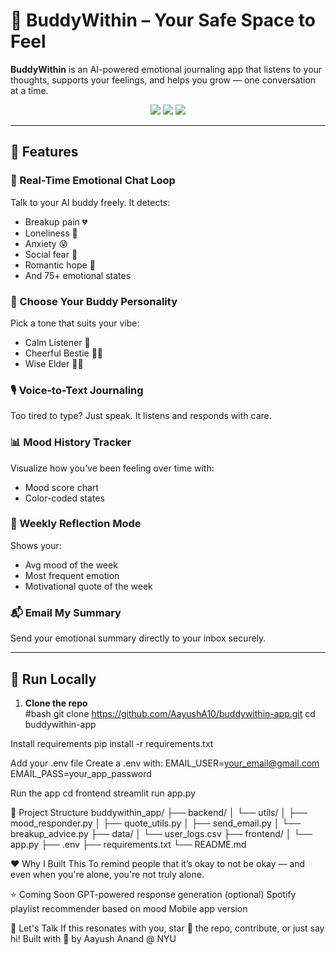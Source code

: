 # 🤝 BuddyWithin – Your Safe Space to Feel

**BuddyWithin** is an AI-powered emotional journaling app that listens to your thoughts, supports your feelings, and helps you grow — one conversation at a time.

<div align="center">
  <img src="https://img.shields.io/badge/Built%20with-💙%20Streamlit%20%7C%20Python-blue" />
  <img src="https://img.shields.io/badge/Mood%20Detection-🎭%20NLP%20Rules-brightgreen" />
  <img src="https://img.shields.io/badge/Voice%20Input-🎙️%20Enabled-orange" />
</div>

---

## 🌟 Features

### 💬 Real-Time Emotional Chat Loop
Talk to your AI buddy freely. It detects:
- Breakup pain 💔
- Loneliness 🥺
- Anxiety 😰
- Social fear 🫣
- Romantic hope 🦋
- And 75+ emotional states

### 🧘 Choose Your Buddy Personality
Pick a tone that suits your vibe:
- Calm Listener 🧘
- Cheerful Bestie 👯‍♀️
- Wise Elder 🧑‍🏫

### 🎙️ Voice-to-Text Journaling
Too tired to type? Just speak. It listens and responds with care.

### 📊 Mood History Tracker
Visualize how you’ve been feeling over time with:
- Mood score chart
- Color-coded states

### 🧠 Weekly Reflection Mode
Shows your:
- Avg mood of the week
- Most frequent emotion
- Motivational quote of the week

### 📬 Email My Summary
Send your emotional summary directly to your inbox securely.

---

## 🚀 Run Locally

1. **Clone the repo**  
#bash
git clone https://github.com/AayushA10/buddywithin-app.git
cd buddywithin-app

Install requirements
pip install -r requirements.txt

Add your .env file
Create a .env with:
EMAIL_USER=your_email@gmail.com
EMAIL_PASS=your_app_password

Run the app
cd frontend
streamlit run app.py

📁 Project Structure
buddywithin_app/
├── backend/
│   └── utils/
│       ├── mood_responder.py
│       ├── quote_utils.py
│       ├── send_email.py
│       └── breakup_advice.py
├── data/
│   └── user_logs.csv
├── frontend/
│   └── app.py
├── .env
├── requirements.txt
└── README.md

❤️ Why I Built This
To remind people that it’s okay to not be okay — and even when you're alone, you're not truly alone.

⭐ Coming Soon
GPT-powered response generation (optional)
Spotify playlist recommender based on mood
Mobile app version

🤝 Let's Talk
If this resonates with you, star 🌟 the repo, contribute, or just say hi!
Built with 💙 by Aayush Anand @ NYU
